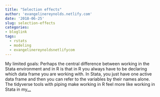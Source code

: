```yaml
---
title: "Selection effects"
author: 'evangelinereynolds.netlify.com'
date: '2018-06-25'
slug: selection-effects
categories:
- bloglink
tags:
  - rstats
  - modeling
  - evangelinereynoldsnetlifycom
---
```


My limited goals: Perhaps the central difference between working in the Stata environment and in R is that in R you always have to be declaring which data frame you are working with. In Stata, you just have one active data frame and then you can refer to the variables by their names alone. The tidyverse tools with piping make working in R feel more like working in Stata in my[... <i class="fas fa-external-link-alt"></i>](https://evangelinereynolds.netlify.com/post/selection-effects/)

